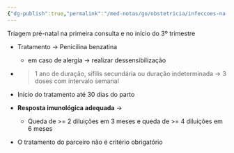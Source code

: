 ```yaml
---
{"dg-publish":true,"permalink":"/med-notas/go/obstetricia/infeccoes-na-gestacao/sifilis-na-gestacao/","tags":["review"]}
---
```


Triagem pré-natal na primeira consulta e no início do 3º trimestre
- Tratamento -> Penicilina benzatina
	- em caso de alergia -> realizar dessensibilização
- > 1 ano de duração, sífilis secundária ou duração indeterminada -> 3 doses com intervalo semanal
- Início do tratamento até 30 dias do parto
- **Resposta imunológica adequada** ->
	- Queda de >= 2 diluições em 3 meses e queda de >= 4 diluições em 6 meses

- O tratamento do parceiro não é critério obrigatório 